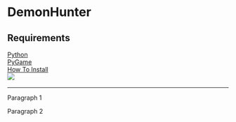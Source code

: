 # DemonHunter

<h2>Requirements</h2>
<a href="https://www.python.org/downloads/">Python</a><br>
<a href="https://www.lfd.uci.edu/~gohlke/pythonlibs/#pygame">PyGame</a><br>
<a href="https://www.youtube.com/watch?v=_GikMdhAhv0&t=58s">How To Install</a><br>

<img src="https://yt3.ggpht.com/a-/AJLlDp3ncJ67a3BLVvU-Xa98oZMCYS6sKFPi4hkxBA=s88-mo-c-c0xffffffff-rj-k-no">
<img src="">
<img src="">

<hr>
<p>
Paragraph 1
</p>
<p>
Paragraph 2
</p>

